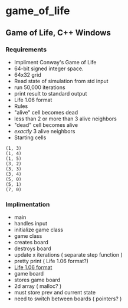 # game_of_life
## Game of Life, C++ Windows

### Requirements
- Impliment Conway's Game of Life
- 64-bit signed integer space.
- 64x32 grid
- Read state of simulation from std input
- run 50,000 iterations
- print result to standard output
 - Life 1.06 format
- Rules
 - "alive" cell becomes dead
  - less than 2 or more than 3 alive neighbors
 - "dead" cell becomes alive
  - *exactly* 3 alive neighbors
- Starting cells
```(0, 4)
(1, 3)
(1, 4)
(1, 5)
(3, 2)
(3, 3)
(3, 4)
(5, 0)
(5, 1)
(7, 0)
```

### Implimentation
- main
 - handles input
 - initialize game class
- game class
 - creates board
 - destroys board
 - update x iterations ( separate step function )
 - pretty print ( Life 1.06 format?)
  - [Life 1.06 format](https://conwaylife.com/wiki/Life_1.06#:~:text=The%20Life%201.06%20file%20format,files%20are%20saved%20with%20a%20.&text=life%20file%20extension.)
- game board
 - stores game board
  - 2d array ( malloc? )
 - must store prev and current state
 - need to switch between boards ( pointers? )
